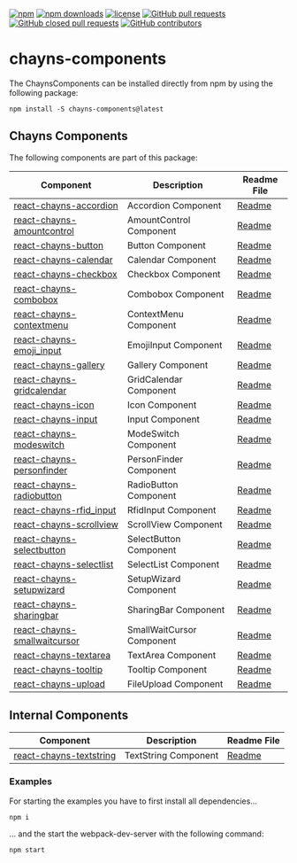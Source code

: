 [![npm](https://img.shields.io/npm/v/chayns-components.svg?style=flat-square)](https://www.npmjs.com/package/chayns-components) 
[![npm downloads](https://img.shields.io/npm/dm/chayns-components.svg?style=flat-square)](https://www.npmjs.com/package/chayns-components)
[![license](https://img.shields.io/github/license/TobitSoftware/chayns-components.svg?style=flat-square)](https://github.com/TobitSoftware/chayns-components/blob/master/LICENSE) 
[![GitHub pull requests](https://img.shields.io/github/issues-pr/TobitSoftware/chayns-components.svg?style=flat-square)](https://github.com/TobitSoftware/chayns-components/pulls) 
[![GitHub closed pull requests](https://img.shields.io/github/issues-pr-closed-raw/TobitSoftware/chayns-components.svg?style=flat-square)](https://github.com/TobitSoftware/chayns-components/pulls?q=is%3Apr+is%3Aclosed)
[![GitHub contributors](https://img.shields.io/github/contributors/TobitSoftware/chayns-components.svg?style=flat-square)](https://github.com/TobitSoftware/chayns-components/graphs/contributors) 

# chayns-components #

The ChaynsComponents can be installed directly from npm by using the following package:

    npm install -S chayns-components@latest


## Chayns Components ##
The following components are part of this package:

| Component                                                          | Description                                     | Readme File                                           |
|--------------------------------------------------------------------|-------------------------------------------------|-------------------------------------------------------|
| [react-chayns-accordion](/src/react-chayns-accordion/)             | Accordion Component                             | [Readme](/src/react-chayns-accordion/README.md)       |
| [react-chayns-amountcontrol](/src/react-chayns-amountcontrol/)     | AmountControl Component                         | [Readme](/src/react-chayns-amountcontrol/README.md)   |
| [react-chayns-button](/src/react-chayns-button/)                   | Button Component                                | [Readme](/src/react-chayns-button/README.md)          |
| [react-chayns-calendar](/src/react-chayns-calendar/)               | Calendar Component                              | [Readme](/src/react-chayns-calendar/README.md)        |
| [react-chayns-checkbox](/src/react-chayns-checkbox/)               | Checkbox Component                              | [Readme](/src/react-chayns-checkbox/README.md)        |
| [react-chayns-combobox](/src/react-chayns-combobox/)               | Combobox Component                              | [Readme](/src/react-chayns-combobox/README.md)        |
| [react-chayns-contextmenu](/src/react-chayns-contextmenu/)         | ContextMenu Component                           | [Readme](/src/react-chayns-contextmenu/README.md)     |
| [react-chayns-emoji_input](/src/react-chayns-emoji_input/)         | EmojiInput Component                            | [Readme](/src/react-chayns-emoji_input/README.md)     |
| [react-chayns-gallery](/src/react-chayns-gallery/)                 | Gallery Component                               | [Readme](/src/react-chayns-gallery/README.md)         |
| [react-chayns-gridcalendar](/src/react-chayns-gridcalendar/)       | GridCalendar Component                          | [Readme](/src/react-chayns-gridcalendar/README.md)    |
| [react-chayns-icon](/src/react-chayns-icon/)                       | Icon Component                                  | [Readme](/src/react-chayns-icon/README.md)            |
| [react-chayns-input](/src/react-chayns-input/)                     | Input Component                                 | [Readme](/src/react-chayns-input/README.md)           |
| [react-chayns-modeswitch](/src/react-chayns-modeswitch/)           | ModeSwitch Component                            | [Readme](/src/react-chayns-modeswitch/README.md)      |
| [react-chayns-personfinder](/src/react-chayns-personfinder/)       | PersonFinder Component                          | [Readme](/src/react-chayns-personfinder/README.md)    |
| [react-chayns-radiobutton](/src/react-chayns-radiobutton/)         | RadioButton Component                           | [Readme](/src/react-chayns-radiobutton/README.md)     |
| [react-chayns-rfid_input](/src/react-chayns-rfid_input/)           | RfidInput Component                             | [Readme](/src/react-chayns-rfid_input/README.md)      |
| [react-chayns-scrollview](/src/react-chayns-scrollview/)           | ScrollView Component                            | [Readme](/src/react-chayns-scrollview/README.md)      |
| [react-chayns-selectbutton](/src/react-chayns-selectbutton/)       | SelectButton Component                          | [Readme](/src/react-chayns-selectbutton/README.md)    |
| [react-chayns-selectlist](/src/react-chayns-selectlist/)           | SelectList Component                            | [Readme](/src/react-chayns-selectlist/README.md)      |
| [react-chayns-setupwizard](/src/react-chayns-setupwizard/)         | SetupWizard Component                           | [Readme](/src/react-chayns-setupwizard/README.md)     |
| [react-chayns-sharingbar](/src/react-chayns-sharingbar/)           | SharingBar Component                            | [Readme](/src/react-chayns-sharingbar/README.md)      |
| [react-chayns-smallwaitcursor](/src/react-chayns-smallwaitcursor/) | SmallWaitCursor Component                       | [Readme](/src/react-chayns-smallwaitcursor/README.md) |
| [react-chayns-textarea](/src/react-chayns-textarea/)               | TextArea Component                              | [Readme](/src/react-chayns-textarea/README.md)        |
| [react-chayns-tooltip](/src/react-chayns-tooltip/)                 | Tooltip Component                               | [Readme](/src/react-chayns-tooltip/README.md)         |
| [react-chayns-upload](/src/react-chayns-upload/)                   | FileUpload Component                            | [Readme](/src/react-chayns-upload/README.md)          |


## Internal Components ##

| Component                                                          | Description                                     | Readme File                                           |
|--------------------------------------------------------------------|-------------------------------------------------|-------------------------------------------------------|
| [react-chayns-textstring](/src/react-chayns-textstring/)           | TextString Component                            | [Readme](/src/react-chayns-textstring/README.md)      |


### Examples ###

For starting the examples you have to first install all dependencies...
```
npm i
```
... and the start the webpack-dev-server with the following command:
```
npm start
```
